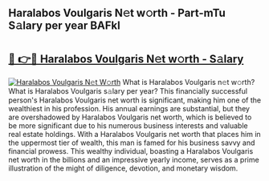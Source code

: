 ## Haralabos Voulgaris N𝚎t w𝚘rth - Part-mTu S𝚊lary per year BAFkl

# <h2><a href="http://gc1bkd.nevu.top/?p=Haralabos+Voulgaris">🔗 👉🔴 Haralabos Voulgaris N𝚎t w𝚘rth - S𝚊lary</a></h2>

[![Haralabos Voulgaris N𝚎t W𝚘rth](https://i.imgur.com/Oavwk0R.jpeg)](http://gc1bkd.nevu.top/?p=Haralabos+Voulgaris)
What is Haralabos Voulgaris n𝚎t w𝚘rth? What is Haralabos Voulgaris s𝚊lary per year?
This financially successful person's Haralabos Voulgaris net worth is significant, making him one of the wealthiest in his profession. His annual earnings are substantial, but they are overshadowed by Haralabos Voulgaris net worth, which is believed to be more significant due to his numerous business interests and valuable real estate holdings. With a Haralabos Voulgaris net worth that places him in the uppermost tier of wealth, this man is famed for his business savvy and financial prowess. This wealthy individual, boasting a Haralabos Voulgaris net worth in the billions and an impressive yearly income, serves as a prime illustration of the might of diligence, devotion, and monetary wisdom.
